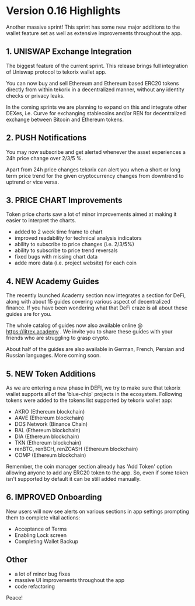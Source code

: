 # Version 0.16 Highlights

Another massive sprint! This sprint has some new major additions to the wallet feature set as well as extensive improvements throughout the app.

## 1. UNISWAP Exchange Integration

The biggest feature of the current sprint. This release brings full integration of Uniswap protocol to tekorix wallet app.

You can now buy and sell Ethereum and Ethereum based ERC20 tokens directly from within tekorix in a decentralized manner, without any identity checks or privacy leaks.

In the coming sprints we are planning to expand on this and integrate other DEXes, i.e. Curve for exchanging stablecoins and/or REN for decentralized exchange between Bitcoin and Ethereum tokens.

## 2. PUSH Notifications

You may now subscribe and get alerted whenever the asset experiences a 24h price change over 2/3/5 %.

Apart from 24h price changes tekorix can alert you when a short or long term price trend for the given cryptocurrency changes from downtrend to uptrend or vice versa.

## 3. PRICE CHART Improvements

Token price charts saw a lot of minor improvements aimed at making it easier to interpret the charts.

- added to 2 week time frame to chart
- improved readability for technical analysis indicators
- ability to subscribe to price changes (i.e. 2/3/5%)
- ability to subscribe to price trend reversals
- fixed bugs with missing chart data
- adde more data (i.e. project website) for each coin

## 4. NEW Academy Guides

The recently launched Academy section now integrates a section for DeFi, along with about 15 guides covering various aspect of decentralized finance. If you have been wondering what that DeFi craze is all about these guides are for you.

The whole catalog of guides now also available online @ https://litrex.academy . We invite you to share these guides with your friends who are struggling to grasp crypto.

About half of the guides are also available in German, French, Persian and Russian languages. More coming soon.

## 5. NEW Token Additions

As we are entering a new phase in DEFI, we try to make sure that tekorix wallet supports all of the 'blue-chip' projects in the ecosystem. Following tokens were added to the tokens list supported by tekorix wallet app:

- AKRO (Ethereum blockchain)
- AAVE (Ethereum blockchain)
- DOS Network (Binance Chain)
- BAL (Ethereum blockchain)
- DIA (Ethereum blockchain)
- TKN (Ethereum blockchain)
- renBTC, renBCH, renZCASH (Ethereum blockchain)
- COMP (Ethereum blockchain)

Remember, the coin manager section already has 'Add Token' option allowing anyone to add any ERC20 token to the app. So, even if some token isn't supported by default it can be still added manually.

## 6. IMPROVED Onboarding

New users will now see alerts on various sections in app settings prompting them to complete vital actions:

- Acceptance of Terms
- Enabling Lock screen
- Completing Wallet Backup

## Other

- a lot of minor bug fixes
- massive UI improvements throughout the app
- code refactoring

Peace!
